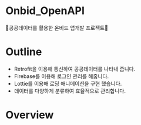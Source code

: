# Onbid_OpenAPI
🤖공공데이터를 활용한 온비드 앱개발 프로젝트🤖

# Outline
- Retrofit을 이용해 통신하여 공공데이터를 나타내 줍니다.
- Firebase를 이용해 로그인 관리를 해줍니다.
- Lottie를 이용해 로딩 애니메이션을 구현 했습니다.
- 데이터를 다양하게 분류하여 효율적으로 관리합니다.

# Overview
